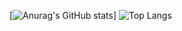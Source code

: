[![Anurag's GitHub stats](https://github-readme-stats.vercel.app/api?username=TimSousa1&theme=radical)]
![Top Langs](https://github-readme-stats.vercel.app/api/top-langs/?username=TimSousa1&layout=compact&theme=radical)
